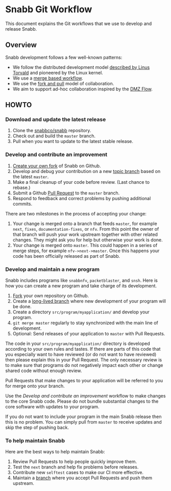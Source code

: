 # Snabb Git Workflow

This document explains the Git workflows that we use to develop and
release Snabb.

## Overview

Snabb development follows a few well-known patterns:

- We follow the distributed development model [described by Linus
  Torvald](https://www.youtube.com/watch?v=4XpnKHJAok8) and pioneered
  by the Linux kernel.
- We use a [merge based workflow](https://www.atlassian.com/git/articles/git-team-workflows-merge-or-rebase/).
- We use the [fork and pull](https://help.github.com/articles/using-pull-requests/#fork--pull)
  model of collaboration.
- We aim to support ad-hoc collaboration inspired by the
  [DMZ Flow](https://gist.github.com/djspiewak/9f2f91085607a4859a66).

## HOWTO

### Download and update the latest release

1. Clone the [snabbco/snabb](https://github.com/snabbco/snabb) repository.
2. Check out and build the `master` branch.
3. Pull when you want to update to the latest stable release.

### Develop and contribute an improvement

1. [Create your own fork](https://help.github.com/articles/fork-a-repo/) of Snabb on Github.
2. Develop and debug your contribution on a new [topic branch](https://git-scm.com/book/en/v2/Git-Branching-Branching-Workflows#Topic-Branches) based on the latest `master`.
3. Make a final cleanup of your code before review. (Last chance to rebase.)
4. Submit a Github [Pull Request](https://help.github.com/articles/using-pull-requests/#initiating-the-pull-request)
   to the `master` branch.
5. Respond to feedback and correct problems by pushing additional commits.

There are two milestones in the process of accepting your change:

1. Your change is merged onto a branch that feeds `master`, for
   example `next`, `fixes`, `documentation-fixes`, or `nfv`. From this
   point the owner of that branch will push your work upstream
   together with other related changes. They might ask you for help
   but otherwise your work is done.
2. Your change is merged onto `master`. This could happen in a series
   of merge steps, for example `nfv->next->master`. Once this happens
   your code has been officially released as part of Snabb.

### Develop and maintain a new program

Snabb includes programs like `snabbnfv`, `packetblaster`, and
`snsh`. Here is how you can create a new program and take charge of
its development.

1. [Fork](https://help.github.com/articles/fork-a-repo/) your own
   repository on Github.
2. Create a [long-lived branch](branches.md) where new development of your program will be done.
3. Create a directory `src/program/myapplication/` and develop your program.
4. `git merge master` regularly to stay synchronized with the main line of development.
5. Optional: Send releases of your application to `master` with Pull Requests.

The code in your `src/program/myapplication/` directory is developed
according to your own rules and tastes. If there are parts of this
code that you especially want to have reviewed (or do not want to have
reviewed) then please explain this in your Pull Request. The only
necessary review is to make sure that programs do not negatively
impact each other or change shared code without enough review.

Pull Requests that make changes to your application will be referred
to you for merge onto your branch.

Use the *Develop and contribute an improvement* workflow to make
changes to the core Snabb code. Please do not bundle
substantial changes to the core software with updates to your program.

If you do not want to include your program in the main Snabb
release then this is no problem. You can simply pull from `master` to
receive updates and skip the step of pushing back.

### To help maintain Snabb

Here are the best ways to help maintain Snabb:

1. Review Pull Requests to help people quickly improve them.
2. Test the `next` branch and help fix problems before releases.
3. Contribute new `selftest` cases to make our CI more effective.
4. Maintain a [branch](branches.md) where you accept Pull Requests and push them upstream.

